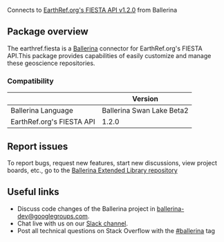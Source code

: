 Connects to [EarthRef.org's FIESTA API v1.2.0](https://api.earthref.org/v1) from Ballerina
## Package overview
The earthref.fiesta is a [Ballerina](https://ballerina.io/) connector for EarthRef.org's FIESTA API.This package provides capabilities of easily customize and manage these geoscience repositories.

### Compatibility
|                               | Version                   |
|-------------------------------|---------------------------|
| Ballerina Language            | Ballerina Swan Lake Beta2 |
| EarthRef.org's FIESTA API     | 1.2.0                    |

## Report issues
To report bugs, request new features, start new discussions, view project boards, etc., go to the [Ballerina Extended Library repository](https://github.com/ballerina-platform/ballerina-extended-library)

## Useful links
- Discuss code changes of the Ballerina project in [ballerina-dev@googlegroups.com](mailto:ballerina-dev@googlegroups.com).
- Chat live with us on our [Slack channel](https://ballerina.io/community/slack/).
- Post all technical questions on Stack Overflow with the [#ballerina](https://stackoverflow.com/questions/tagged/ballerina) tag
